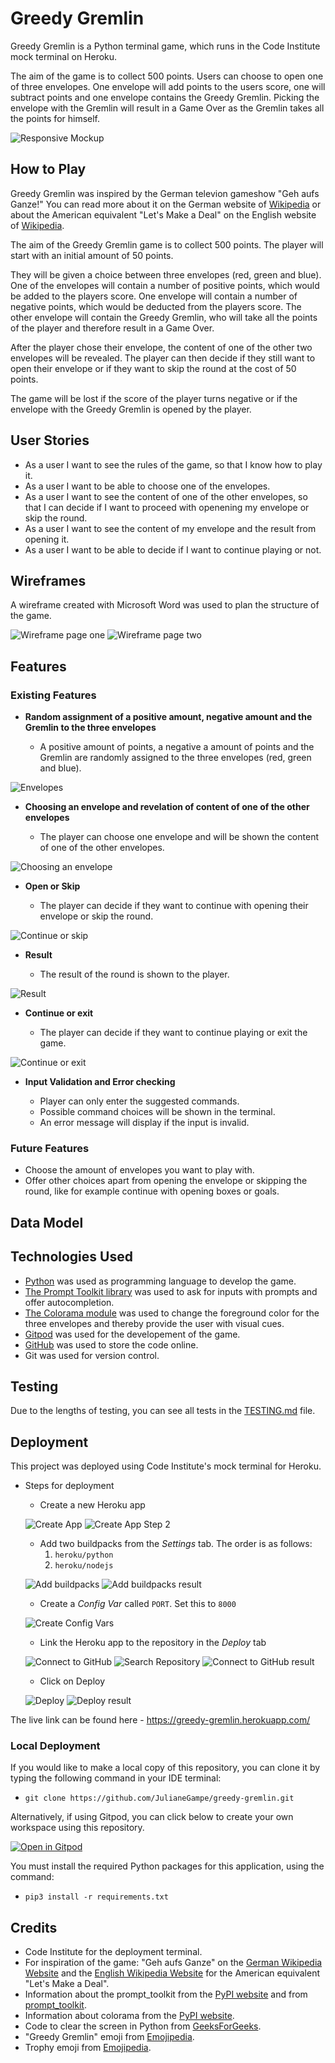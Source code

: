 # Greedy Gremlin

Greedy Gremlin is a Python terminal game, which runs in the Code Institute mock terminal on Heroku.

The aim of the game is to collect 500 points. Users can choose to open one of three envelopes. One envelope will add points to the users score, one will subtract points and one envelope contains the Greedy Gremlin. Picking the envelope with the Gremlin will result in a Game Over as the Gremlin takes all the points for himself.

![Responsive Mockup]()

## How to Play

Greedy Gremlin was inspired by the German televion gameshow "Geh aufs Ganze!" You can read more about it on the German website of [Wikipedia](https://de.wikipedia.org/wiki/Geh_aufs_Ganze!) or about the American equivalent "Let's Make a Deal" on the English website of [Wikipedia](https://en.wikipedia.org/wiki/Let%27s_Make_a_Deal).

The aim of the Greedy Gremlin game is to collect 500 points. The player will start with an initial amount of 50 points.

They will be given a choice between three envelopes (red, green and blue). One of the envelopes will contain a number of positive points, which would be added to the players score. One envelope will contain a number of negative points, which would be deducted from the players score. The other envelope will contain the Greedy Gremlin, who will take all the points of the player and therefore result in a Game Over.

After the player chose their envelope, the content of one of the other two envelopes will be revealed. The player can then decide if they still want to open their envelope or if they want to skip the round at the cost of 50 points.

The game will be lost if the score of the player turns negative or if the envelope with the Greedy Gremlin is opened by the player.

## User Stories

- As a user I want to see the rules of the game, so that I know how to play it.
- As a user I want to be able to choose one of the envelopes.
- As a user I want to see the content of one of the other envelopes, so that I can decide if I want to proceed with openening my envelope or skip the round.
- As a user I want to see the content of my envelope and the result from opening it.
- As a user I want to be able to decide if I want to continue playing or not.

## Wireframes

A wireframe created with Microsoft Word was used to plan the structure of the game.

![Wireframe page one](documentation/wireframes/wireframe_pageone.png)
![Wireframe page two](documentation/wireframes/wireframe_pagetwo.png)

## Features 

### Existing Features

- __Random assignment of a positive amount, negative amount and the Gremlin to the three envelopes__

  - A positive amount of points, a negative a amount of points and the Gremlin are randomly assigned to the three envelopes (red, green and blue).

![Envelopes]()

- __Choosing an envelope and revelation of content of one of the other envelopes__

  - The player can choose one envelope and will be shown the content of one of the other envelopes.

![Choosing an envelope]()

- __Open or Skip__

  - The player can decide if they want to continue with opening their envelope or skip the round.

![Continue or skip]()

- __Result__

  - The result of the round is shown to the player.

![Result]()

- __Continue or exit__ 

  - The player can decide if they want to continue playing or exit the game.

![Continue or exit]()

- __Input Validation and Error checking__

  - Player can only enter the suggested commands.
  - Possible command choices will be shown in the terminal.
  - An error message will display if the input is invalid.

### Future Features

- Choose the amount of envelopes you want to play with.
- Offer other choices apart from opening the envelope or skipping the round, like for example continue with opening boxes or goals. 

## Data Model

## Technologies Used

- [Python](https://www.python.org/) was used as programming language to develop the game.
- [The Prompt Toolkit library](https://pypi.org/project/prompt-toolkit/) was used to ask for inputs with prompts and offer autocompletion.
- [The Colorama module](https://pypi.org/project/colorama/) was used to change the foreground color for the three envelopes and thereby provide the user with visual cues. 
- [Gitpod](https://www.gitpod.io/) was used for the developement of the game.
- [GitHub](https://github.com/) was used to store the code online.
- Git was used for version control.

## Testing 

Due to the lengths of testing, you can see all tests in the [TESTING.md](TESTING.md) file.  

## Deployment

This project was deployed using Code Institute's mock terminal for Heroku.

- Steps for deployment
  - Create a new Heroku app

  ![Create App](documentation/screenshots/createapp.png)
  ![Create App Step 2](documentation/screenshots/createappstep2.png)

  - Add two buildpacks from the _Settings_ tab. The order is as follows:
      1. `heroku/python`
      2. `heroku/nodejs`
  
  ![Add buildpacks](documentation/screenshots/addbuildpacks.png)
  ![Add buildpacks result](documentation/screenshots/addbuildpacksresult.png)

  - Create a _Config Var_ called `PORT`. Set this to `8000`

  ![Create Config Vars](documentation/screenshots/configvars.png)

  - Link the Heroku app to the repository in the _Deploy_ tab

  ![Connect to GitHub](documentation/screenshots/connecttogithub.png)
  ![Search Repository](documentation/screenshots/searchrepository.png)
  ![Connect to GitHub result](documentation/screenshots/connecttogithubresult.png)

  - Click on Deploy

  ![Deploy](documentation/screenshots/deploy.png)
  ![Deploy result](documentation/screenshots/deployresult.png)

The live link can be found here -  https://greedy-gremlin.herokuapp.com/ 


### Local Deployment

If you would like to make a local copy of this repository, you can clone it by typing the following command in your IDE terminal:
- `git clone https://github.com/JulianeGampe/greedy-gremlin.git` 

Alternatively, if using Gitpod, you can click below to create your own workspace using this repository.

[![Open in Gitpod](https://gitpod.io/button/open-in-gitpod.svg)](https://gitpod.io/#https://github.com/JulianeGampe/greedy-gremlin)

You must install the required Python packages for this application, using the command:
- `pip3 install -r requirements.txt`


## Credits 

- Code Institute for the deployment terminal.
- For inspiration of the game: "Geh aufs Ganze" on the [German Wikipedia Website](https://de.wikipedia.org/wiki/Geh_aufs_Ganze!) and the [English Wikipedia Website](https://en.wikipedia.org/wiki/Let%27s_Make_a_Deal) for the American equivalent "Let's Make a Deal".
- Information about the prompt_toolkit from the [PyPI website](https://pypi.org/project/prompt-toolkit/) and from [prompt_toolkit](https://python-prompt-toolkit.readthedocs.io/en/stable/pages/asking_for_input.html).
- Information about colorama from the [PyPI website](https://pypi.org/project/colorama/).
- Code to clear the screen in Python from [GeeksForGeeks](https://www.geeksforgeeks.org/clear-screen-python/0).
- "Greedy Gremlin" emoji from [Emojipedia](https://emojipedia.org/smiling-face-with-horns/).
- Trophy emoji from [Emojipedia](https://emojipedia.org/trophy/).

